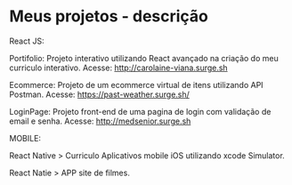 # Meus projetos - descrição

React JS:

Portifolio: 
Projeto interativo utilizando React avançado na criação do meu curriculo interativo.
Acesse: http://carolaine-viana.surge.sh

Ecommerce:
Projeto de um ecommerce virtual de itens utilizando API Postman.
Acesse: https://past-weather.surge.sh/

LoginPage:
Projeto front-end de uma pagina de login com validação de email e senha.
Acesse: http://medsenior.surge.sh

MOBILE:

React Native > Curriculo
Aplicativos mobile iOS utilizando xcode Simulator.

React Natie > APP site de filmes.

